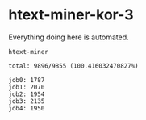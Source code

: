 # htext-miner-kor-3

Everything doing here is automated.

```
htext-miner

total: 9896/9855 (100.416032470827%)

job0: 1787
job1: 2070
job2: 1954
job3: 2135
job4: 1950
```